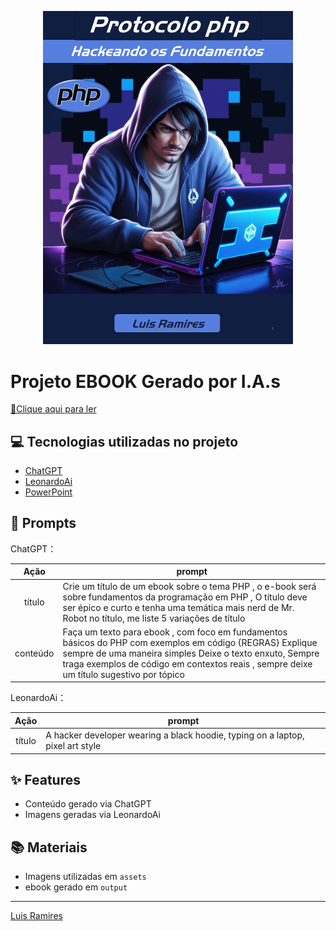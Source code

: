 
<p align="center">
<img 
    src="./assets/cover.png"
    width="400"  
/>
</p>

# Projeto EBOOK Gerado por I.A.s

<a href="https://github.com/DarkSoulBr/ebookphp/blob/main/output/Ebook%20Protocolo%20PHP.pdf" title="View PDF now"> 📕Clique aqui para ler</a>

## 💻 Tecnologias utilizadas no projeto

- [ChatGPT](https://chat.openai.com/) 
- [LeonardoAi](https://leonardo.ai/)
- [PowerPoint](https://www.microsoft.com/en/microsoft-365/powerpoint)

## 🧠 Prompts


ChatGPT：

|   Ação   | prompt                                                                                                                                                                                                                                                          |
| :------: | --------------------------------------------------------------------------------------------------------------------------------------------------------------------------------------------------------------------------------------------------------------- |
|  título  | Crie um título de um ebook sobre o tema PHP , o e-book será sobre fundamentos da programação em PHP , O título deve ser épico e curto e tenha uma temática mais nerd de Mr. Robot no título, me liste 5 variações de título                                     |
| conteúdo | Faça um texto para ebook , com foco em fundamentos básicos do PHP com exemplos em código {REGRAS} Explique sempre de uma maneira simples Deixe o texto enxuto, Sempre traga exemplos de código em contextos reais , sempre deixe um título sugestivo por tópico |


LeonardoAi：

|  Ação  | prompt                                                                         |
| :----: | ------------------------------------------------------------------------------ |
| título | A hacker developer wearing a black hoodie, typing on a laptop, pixel art style |

## ✨ Features

- Conteúdo gerado via ChatGPT
- Imagens geradas via LeonardoAi

## 📚 Materiais

- Imagens utilizadas em `assets`
- ebook gerado em `output`

---

[Luis Ramires](https://github.com/DarkSoulBr)

